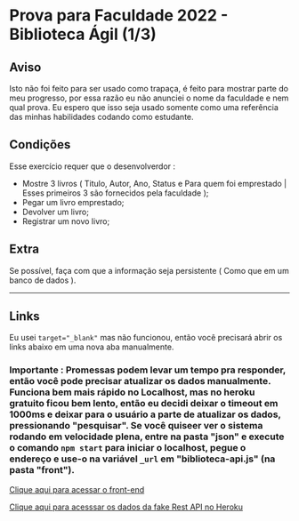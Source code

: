 # Prova para Faculdade 2022 - Biblioteca Ágil (1/3)

## Aviso
Isto não foi feito para ser usado como trapaça, é feito para mostrar parte do meu progresso, por essa razão eu não anunciei o nome da faculdade e nem qual prova. Eu espero que isso seja usado somente como uma referência das minhas habilidades codando como estudante.

## Condições 
Esse exercício requer que o desenvolverdor :
* Mostre 3 livros ( Titulo, Autor, Ano, Status e Para quem foi emprestado | Esses primeiros 3 são fornecidos pela faculdade );
* Pegar um livro emprestado;
* Devolver um livro;
* Registrar um novo livro;

## Extra
Se possível, faça com que a informação seja persistente ( Como que em um banco de dados ).

<hr>

## Links

Eu usei `target="_blank"` mas não funcionou, então você precisará abrir os links abaixo em uma nova aba manualmente.

### Importante : Promessas podem levar um tempo pra responder, então você pode precisar atualizar os dados manualmente. Funciona bem mais rápido no Localhost, mas no heroku gratuito ficou bem lento, então eu decidi deixar o timeout em 1000ms e deixar para o usuário a parte de atualizar os dados, pressionando "pesquisar". Se você quiseer ver o sistema rodando em velocidade plena, entre na pasta "json" e execute o comando `npm start` para iniciar o localhost, pegue o endereço e use-o na variável `_url` em "biblioteca-api.js" (na pasta "front").

<a href="https://marcosroos.github.io/school-exam-2022-agile-library/" target="_blank" >Clique aqui para acessar o front-end</a>

<a href="https://biblioteca-agil.herokuapp.com/" target="_blank" >Clique aqui para acesssar os dados da fake Rest API no Heroku</a>
